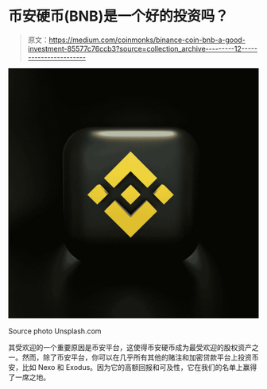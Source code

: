 # 币安硬币(BNB)是一个好的投资吗？

> 原文：<https://medium.com/coinmonks/binance-coin-bnb-a-good-investment-85577c76ccb3?source=collection_archive---------12----------------------->

![](img/a70509384d4950ef54707a69805d1c4d.png)

Source photo Unsplash.com

其受欢迎的一个重要原因是币安平台，这使得币安硬币成为最受欢迎的股权资产之一。然而，除了币安平台，你可以在几乎所有其他的赌注和加密贷款平台上投资币安，比如 Nexo 和 Exodus。因为它的高额回报和可及性，它在我们的名单上赢得了一席之地。